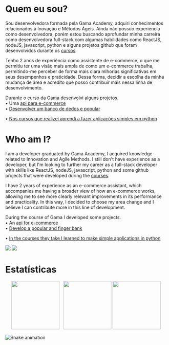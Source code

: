 # Quem eu sou?

Sou desenvolvedora formada pela Gama Academy, adquiri conhecimentos relacionados à Inovação e Métodos Ágeis. Ainda não possuo experiencia como desenvolvedora, porém estou buscando aprofundar minha carreira como desenvolvedora full-stack com algumas habilidades como ReactJS, nodeJS, javascript, python e alguns projetos github que foram desenvolvidos durante os <a href="https://github.com/srtakatsumi/apresentacao.md/tree/main/cursos">cursos</a>.

Tenho 2 anos de experiência como assistente de e-commerce, o que me permitiu ter uma visão mais ampla de como um e-commerce trabalha, permitindo-me perceber de forma mais clara mlhorias significativas em seus desempenhos e praticidade. Dessa forma, decidir a escolha da minha mudança de área e acredito que posso contribuir mais nessa linha de desenvolvimento.

Durante o curso da Gama desenvolvi alguns projetos.<br>
• Uma <a href="https://github.com/srtakatsumi/API-ecom">api para e-commerce</a> <br>
• <a href="https://github.com/srtakatsumi/Gamma_Challenge">Desenvolver um banco de dedos e popular</a> <br>

• <a href="https://github.com/srtakatsumi/calculadora-Python">Nos cursos que realizei aprendi a fazer aplicações simples em python</a>


# Who am I?

I am a developer graduated by Gama Academy, I acquired knowledge related to Innovation and Agile Methods. I still don't have experience as a developer, but
I'm looking to further my career as a full-stack developer with skills like ReactJS, nodeJS, javascript, python and some github projects that were developed during the <a href="https://github.com/srtakatsumi/apresentacao.md/tree/main/cursos">courses</a>. 

I have 2 years of experience as an e-commerce assistant, which accompanies me having a broader view of how an e-commerce works, allowing me to see more clearly relevant improvements in its performance and practicality. In this way, I decided to choose my area change and I believe I can contribute more in this line of development.


During the course of Gama I developed some projects. <br>
• An <a href="https://github.com/srtakatsumi/API-ecom"> api for e-commerce </a> <br>
• <a href="https://github.com/srtakatsumi/Gamma_Challenge"> Develop a popular and finger bank </a> <br>

• <a href="https://github.com/srtakatsumi/calculadora-Python"> In the courses they take I learned to make simple applications in python </a>

<div> 
  <a href = "mailto:vic.gabriella.c@gmail.com"><img src="https://img.shields.io/badge/gmail-0078D4?style=for-the-badge&logo=gmail&logoColor=white" target="_blank"></a>
  <a href="https://www.linkedin.com/in/victoriagcosta/" target="_blank"><img src="https://img.shields.io/badge/-LinkedIn-%230077B5?style=for-the-badge&logo=linkedin&logoColor=white" target="_blank"></a><br>
</div>

# Estatísticas


 <div  align="center">
 <a href="https://github.com/srtakatsumi"></a>
     <img height="150em" src="https://github-readme-stats.vercel.app/api?username=srtakatsumi&hide_border=true&show_icons=true&theme=nightowl&include_all_commits=true&count_private=true"/> &nbsp;
     <img height="150em" src="https://github-readme-streak-stats.herokuapp.com/?user=srtakatsumi&hide_border=true&theme=nightowl&show_icons=true"/>
     <img height="150em" src="https://github-readme-stats.vercel.app/api/top-langs/?username=srtakatsumi&layout=compact&count_private=true&hide_border=true&theme=nightowl&show_icons=true">
</div>



<div>
 
  ![Snake animation](https://raw.githubusercontent.com/srtakatsumi/snk/output/github-contribution-grid-snake.svg)
 
</div>



